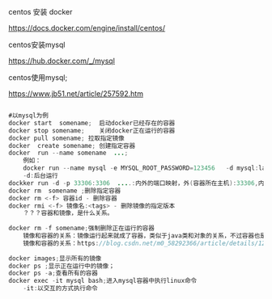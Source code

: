 centos 安装 docker

https://docs.docker.com/engine/install/centos/

centos安装mysql

https://hub.docker.com/_/mysql

centos使用mysql;

https://www.jb51.net/article/257592.htm

~~~java

#以mysql为例
docker start  somename;  启动docker已经存在的容器
docker stop somename;    关闭docker正在运行的容器
docker pull somename; 拉取指定镜像
docker  create somename; 创建指定容器
docker  run --name somename  ...;
	例如：
	docker run --name mysql -e MYSQL_ROOT_PASSWORD=123456   -d mysql:lasted
	-d:后台运行
dockker run -d -p 33306:3306  ....:内外的端口映射，外(容器所在主机):33306,内(容器):3306        
docker rm  somename ;删除指定容器
docker rm <-f> 容器id - 删除容器
docker rmi <-f> 镜像名:<tags> - 删除镜像的指定版本
    ？？？容器和镜像，是什么关系。
 
docker rm -f somename;强制删除正在运行的容器
    镜像和容器的关系：镜像运行起来就成了容器，类似于java类和对象的关系，不过容器也是可以持久化的。
    镜像和容器的关系：https://blog.csdn.net/m0_58292366/article/details/125765732
    
docker images;显示所有的镜像
docker ps ;显示正在运行中的镜像；
docker ps -a;查看所有的容器
docker exec -it mysql bash;进入mysql容器中执行linux命令
    -it:以交互的方式执行命令
    


	
~~~

